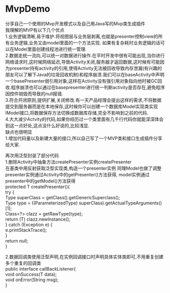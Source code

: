# MvpDemo
分享自己一个使用的Mvp开发模式以及自己用Java写的Mvp类生成插件  
我理解的MVP有以下几个优点  
1.业务逻辑清晰,易于维护.将视图层与业务层剥离,也就是presenter控制view的所有业务逻辑,业务又由model里面的一个方法实现. 如果有复杂耗时业务逻辑的话可以在Model里面创建线程池进行统一管理.  
2.数据走统一流向,可以统一对数据进行操作.在平时开发中很有可能出现,当你进行网络请求时,这时候网络延迟,导致Activity关闭,服务器才返回数据,这时候有可能因为presenter持有activity的引用,使得Activity无法被回收导致内存泄漏(有兴趣的朋友可以了解下Java的垃圾回收机制)和程序崩溃.我们可以在baseActivity中声明一个basePresenter弱引用对象,这样在Activity没有强引用对象指向他时被GC回收.程序崩溃也可以通过在basepresenter进行统一判断activity是否存在,避免程序因控件销毁而导致的null报错.  
3.符合开闭原则,提供扩展,关闭修改.有一天产品经理会提出这样的需求,不将数据提交到服务器而是在本地保存,这时候你可以创建一个数据库Model实现类实现IModel接口,将数据保存方法切换成数据库存储,完全不影响到之前的代码.  
4.大大减少Actvity的代码,如果你经历过一个类里面有几千行代码你就能深深体会到这一点好处,这点没什么好说的,比较浅显.    
缺点也很明显  
1.增加代码量以及新建大量的接口,所以自己写了一个MVP类和接口生成插件分享给大家.  


再次用泛型封装了部分代码  
1.删除Activity中抽象方法createPresenter实例createPresenter  
在基类中用反射获取泛型实现类,构造一个presenter实例 同理Model也做了调整  
presenter实例通过Activity中的getPresenter()方法获得, model实例通过presenter中的getModel()方法获得  
protected T createPresenter(){  
        try {  
            Type superClass = getClass().getGenericSuperclass();  
            Type type = ((ParameterizedType) superClass).getActualTypeArguments()[1];  
            Class<?> clazz = getRawType(type);  
            return (T) clazz.newInstance();  
        } catch (Exception e) {  
            e.printStackTrace();  
        }  
        return null;  
}  

2.数据回调类使用泛型声明,在实例回调接口时声明具体实体类即可,不用重复创建多个重复的回调类  
public interface callBackListener<T>{  
    void onSuccess(T data);  
    void onError(String msg);  
}  
